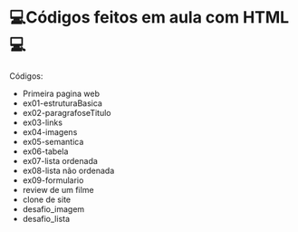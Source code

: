 # 💻Códigos feitos em aula com HTML💻

Códigos:

* Primeira pagina web
* ex01-estruturaBasica
* ex02-paragrafoseTitulo
* ex03-links
* ex04-imagens
* ex05-semantica
* ex06-tabela
* ex07-lista ordenada
* ex08-lista não ordenada
* ex09-formulario
* review de um filme
* clone de site
* desafio_imagem
* desafio_lista
